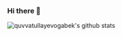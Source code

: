 ### Hi there 👋


![quvvatullayevogabek's github stats](https://github-readme-stats.vercel.app/api?username=diyorbekmajidov&show_icons=true&theme=tokyonight)
